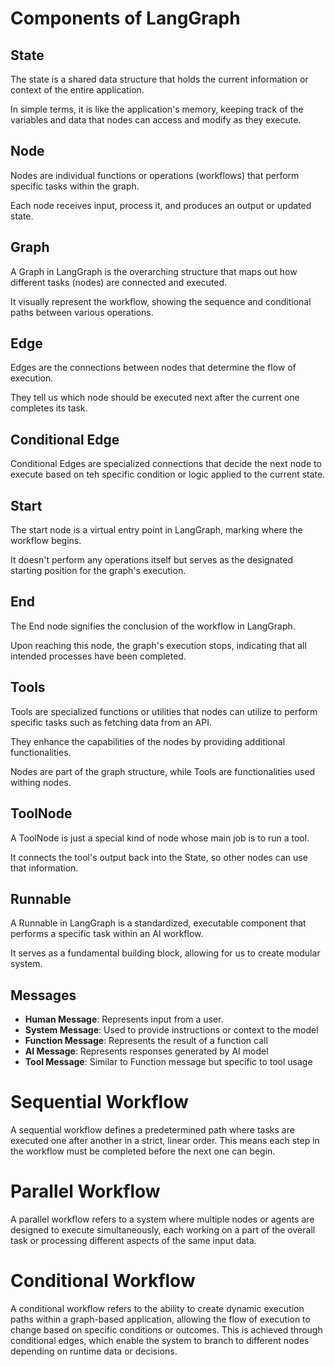 # Components of LangGraph

## State
The state is a shared data structure that holds the current information or context of the entire application.

In simple terms, it is like the application's memory, keeping track of the variables and data that nodes can access and modify as they execute.

## Node
Nodes are individual functions or operations (workflows) that perform specific tasks within the graph.

Each node receives input, process it, and produces an output or updated state.

## Graph
A Graph in LangGraph is the overarching structure that maps out how different tasks (nodes) are connected and executed.

It visually represent the workflow, showing the sequence and conditional paths between various operations.

## Edge
Edges are the connections between nodes that determine the flow of execution.

They tell us which node should be executed next after the current one completes its task.

## Conditional Edge
Conditional Edges are specialized connections that decide the next node to execute based on teh specific condition or logic applied to the current state.

## Start
The start node is a virtual entry point in LangGraph, marking where the workflow begins.

It doesn't perform any operations itself but serves as the designated starting position for the graph's execution.

## End
The End node signifies the conclusion of the workflow in LangGraph.

Upon reaching this node, the graph's execution stops, indicating that all intended processes have been completed.

## Tools
Tools are specialized functions or utilities that nodes can utilize to perform specific tasks such as fetching data from an API.

They enhance the capabilities of the nodes by providing additional functionalities.

Nodes are part of the graph structure, while Tools are functionalities used withing nodes.

## ToolNode
A ToolNode is just a special kind of node whose main job is to run a tool.

It connects the tool's output back into the State, so other nodes can use that information.

## Runnable
A Runnable in LangGraph is a standardized, executable component that performs a specific task within an AI workflow.

It serves as a fundamental building block, allowing for us to create modular system.

## Messages
- **Human Message**: Represents input from a user.
- **System Message**: Used to provide instructions or context to the model
- **Function Message**: Represents the result of a function call
- **AI Message**: Represents responses generated by AI model
- **Tool Message**: Similar to Function message but specific to tool usage

# Sequential Workflow

A sequential workflow defines a predetermined path where tasks are executed one after another in a strict, linear order. This means each step in the workflow must be completed before the next one can begin.

# Parallel Workflow

A parallel workflow refers to a system where multiple nodes or agents are designed to execute simultaneously, each working on a part of the overall task or processing different aspects of the same input data.

# Conditional Workflow

A conditional workflow refers to the ability to create dynamic execution paths within a graph-based application, allowing the flow of execution to change based on specific conditions or outcomes. This is achieved through conditional edges, which enable the system to branch to different nodes depending on runtime data or decisions. 

